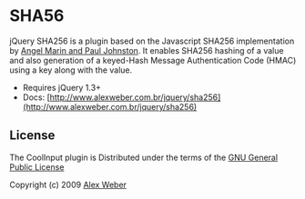 # SHA56

jQuery SHA256 is a plugin based on the Javascript SHA256 implementation by [Angel Marin and Paul Johnston](http://anmar.eu.org/projects/jssha2/). It enables SHA256 hashing of a value and also generation of a keyed-Hash Message Authentication Code (HMAC) using a key along with the value.

* Requires jQuery 1.3+
* Docs: [http://www.alexweber.com.br/jquery/sha256](http://www.alexweber.com.br/jquery/sha256)


## License

The CoolInput plugin is Distributed under the terms of the [GNU General Public License](http://www.opensource.org/licenses/http://www.gnu.org/licenses/gpl-3.0.html)

Copyright (c) 2009 [Alex Weber](http://alexweber.com.br)
